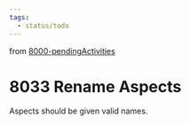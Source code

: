 ```yaml
---
tags:
  - status/todo
---
```

from [8000-pendingActivities](8000-pendingActivities.md)
# 8033 Rename Aspects

Aspects should be given valid names.